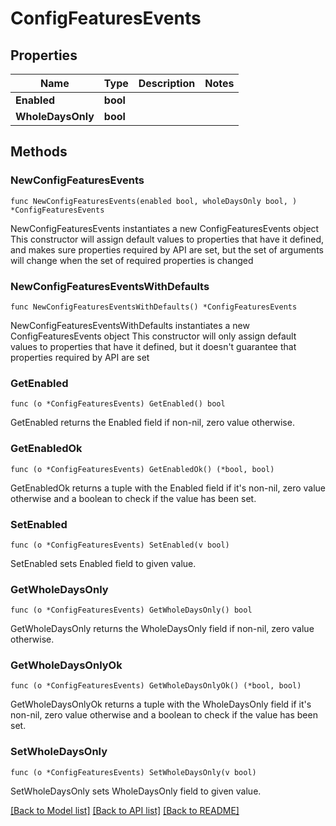 # ConfigFeaturesEvents

## Properties

Name | Type | Description | Notes
------------ | ------------- | ------------- | -------------
**Enabled** | **bool** |  | 
**WholeDaysOnly** | **bool** |  | 

## Methods

### NewConfigFeaturesEvents

`func NewConfigFeaturesEvents(enabled bool, wholeDaysOnly bool, ) *ConfigFeaturesEvents`

NewConfigFeaturesEvents instantiates a new ConfigFeaturesEvents object
This constructor will assign default values to properties that have it defined,
and makes sure properties required by API are set, but the set of arguments
will change when the set of required properties is changed

### NewConfigFeaturesEventsWithDefaults

`func NewConfigFeaturesEventsWithDefaults() *ConfigFeaturesEvents`

NewConfigFeaturesEventsWithDefaults instantiates a new ConfigFeaturesEvents object
This constructor will only assign default values to properties that have it defined,
but it doesn't guarantee that properties required by API are set

### GetEnabled

`func (o *ConfigFeaturesEvents) GetEnabled() bool`

GetEnabled returns the Enabled field if non-nil, zero value otherwise.

### GetEnabledOk

`func (o *ConfigFeaturesEvents) GetEnabledOk() (*bool, bool)`

GetEnabledOk returns a tuple with the Enabled field if it's non-nil, zero value otherwise
and a boolean to check if the value has been set.

### SetEnabled

`func (o *ConfigFeaturesEvents) SetEnabled(v bool)`

SetEnabled sets Enabled field to given value.


### GetWholeDaysOnly

`func (o *ConfigFeaturesEvents) GetWholeDaysOnly() bool`

GetWholeDaysOnly returns the WholeDaysOnly field if non-nil, zero value otherwise.

### GetWholeDaysOnlyOk

`func (o *ConfigFeaturesEvents) GetWholeDaysOnlyOk() (*bool, bool)`

GetWholeDaysOnlyOk returns a tuple with the WholeDaysOnly field if it's non-nil, zero value otherwise
and a boolean to check if the value has been set.

### SetWholeDaysOnly

`func (o *ConfigFeaturesEvents) SetWholeDaysOnly(v bool)`

SetWholeDaysOnly sets WholeDaysOnly field to given value.



[[Back to Model list]](../README.md#documentation-for-models) [[Back to API list]](../README.md#documentation-for-api-endpoints) [[Back to README]](../README.md)


